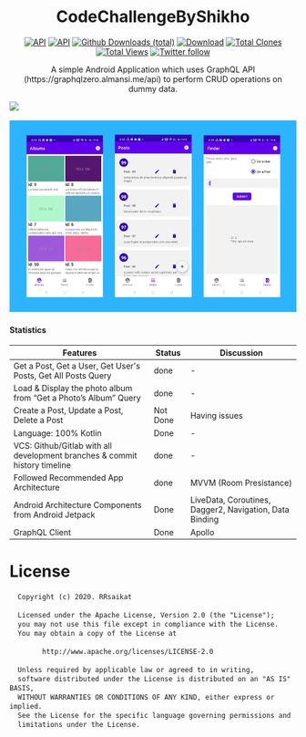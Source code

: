 <h1 align="center">CodeChallengeByShikho</h1>
<p align="center">
  <a href="https://android-arsenal.com/api?level=16"><img alt="API" src="https://img.shields.io/badge/API-21%2B-brightgreen.svg?style=flat"/></a>
    <a href="https://github.com/rrsaikat"><img alt="API" src="https://badges.frapsoft.com/os/v1/open-source.png?v=103"/></a>
   <a href=""><img alt="Github Downloads (total)" src="https://img.shields.io/github/downloads/rrsaikat/CodeChallengeByShikho/total.svg"/></a>
  <a href="https://github.com/rrsaikat/CodeChallengeByShikho/raw/master/app/release/CodeChallengeByShikho-1.0.15.apk"><img alt="Download" src="https://img.shields.io/badge/DownloadApk-v1.0.15-green.svg"/></a>
  <a href="https://github.com/rrsaikat/AutoCallScheduler/graphs/traffic"><img alt="Total Clones" src="https://img.shields.io/badge/Clones-0-orange"/></a>
    <a href="https://github.com/rrsaikat/AutoCallScheduler/graphs/traffic"><img alt="Total Views" src="https://img.shields.io/badge/Views-4-brightgreen"/></a>
    <a href="https://twitter.com/RsaikatR"><img alt="Twitter follow" src="https://img.shields.io/twitter/follow/RsaikatR.svg?style=social"/></a>

<p align="center">  
A simple Android Application which uses GraphQL API (https://graphqlzero.almansi.me/api) to perform CRUD operations on dummy data.
</p>

![](?style=centerme)
 <p align="center"> 
    <img src="https://github.com/rrsaikat/CodeChallengeByShikho/blob/master/shikho.png" alt="app preview">
 </p>


#### Statistics
Features | Status | Discussion
--- | --- | ---
Get a Post, Get a User, Get User's Posts, Get All Posts  Query | done | -
Load & Display the photo album from “Get a Photo’s Album” Query | done | -
Create a Post, Update a Post, Delete a Post | Not Done | Having issues
Language: 100% Kotlin | Done | -
VCS: Github/Gitlab with all development branches & commit history timeline | done | -
Followed Recommended App Architecture | done | MVVM (Room Presistance)
Android Architecture Components from Android Jetpack | Done | LiveData, Coroutines, Dagger2, Navigation, Data Binding
GraphQL Client | Done | Apollo


# License
      Copyright (c) 2020. RRsaikat

      Licensed under the Apache License, Version 2.0 (the "License");
      you may not use this file except in compliance with the License.
      You may obtain a copy of the License at

            http://www.apache.org/licenses/LICENSE-2.0

      Unless required by applicable law or agreed to in writing,
      software distributed under the License is distributed on an "AS IS" BASIS,
      WITHOUT WARRANTIES OR CONDITIONS OF ANY KIND, either express or implied.
      See the License for the specific language governing permissions and
      limitations under the License.
